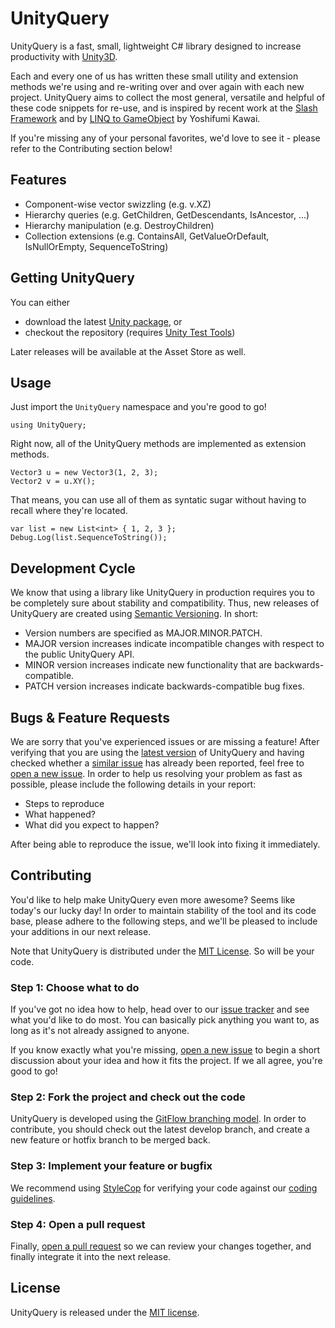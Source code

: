 # UnityQuery

UnityQuery is a fast, small, lightweight C# library designed to increase productivity with [Unity3D](http://unity3d.com/).

Each and every one of us has written these small utility and extension methods we're using and re-writing over and over again with each new project. UnityQuery aims to collect the most general, versatile and helpful of these code snippets for re-use, and is inspired by recent work at the [Slash Framework](http://www.slashgames.org/framework) and by [LINQ to GameObject](https://github.com/neuecc/LINQ-to-GameObject-for-Unity) by Yoshifumi Kawai.

If you're missing any of your personal favorites, we'd love to see it - please refer to the Contributing section below!

## Features

* Component-wise vector swizzling (e.g. v.XZ)
* Hierarchy queries (e.g. GetChildren, GetDescendants, IsAncestor, ...)
* Hierarchy manipulation (e.g. DestroyChildren)
* Collection extensions (e.g. ContainsAll, GetValueOrDefault, IsNullOrEmpty, SequenceToString)

## Getting UnityQuery

You can either

* download the latest [Unity package](https://github.com/npruehs/unity-query/releases), or
* checkout the repository (requires [Unity Test Tools](https://www.assetstore.unity3d.com/en/#!/content/13802))

Later releases will be available at the Asset Store as well.

## Usage

Just import the `UnityQuery` namespace and you're good to go!

    using UnityQuery;

Right now, all of the UnityQuery methods are implemented as extension methods.

    Vector3 u = new Vector3(1, 2, 3);
    Vector2 v = u.XY();
	
That means, you can use all of them as syntatic sugar without having to recall where they're located.

    var list = new List<int> { 1, 2, 3 };
    Debug.Log(list.SequenceToString());

## Development Cycle

We know that using a library like UnityQuery in production requires you to be completely sure about stability and compatibility. Thus, new releases of UnityQuery are created using [Semantic Versioning](http://semver.org/). In short:

* Version numbers are specified as MAJOR.MINOR.PATCH.
* MAJOR version increases indicate incompatible changes with respect to the public UnityQuery API.
* MINOR version increases indicate new functionality that are backwards-compatible.
* PATCH version increases indicate backwards-compatible bug fixes.

## Bugs & Feature Requests

We are sorry that you've experienced issues or are missing a feature! After verifying that you are using the [latest version](https://github.com/npruehs/unity-query/releases) of UnityQuery and having checked whether a [similar issue](https://github.com/npruehs/unity-query/issues) has already been reported, feel free to [open a new issue](https://github.com/npruehs/unity-query/issues/new). In order to help us resolving your problem as fast as possible, please include the following details in your report:

* Steps to reproduce
* What happened?
* What did you expect to happen?

After being able to reproduce the issue, we'll look into fixing it immediately.

## Contributing

You'd like to help make UnityQuery even more awesome? Seems like today's our lucky day! In order to maintain stability of the tool and its code base, please adhere to the following steps, and we'll be pleased to include your additions in our next release.

Note that UnityQuery is distributed under the [MIT License](https://github.com/npruehs/unity-query/blob/master/LICENSE). So will be your code.

### Step 1: Choose what to do

If you've got no idea how to help, head over to our [issue tracker](https://github.com/npruehs/unity-query/issues) and see what you'd like to do most. You can basically pick anything you want to, as long as it's not already assigned to anyone.

If you know exactly what you're missing, [open a new issue](https://github.com/npruehs/unity-query/issues/new) to begin a short discussion about your idea and how it fits the project. If we all agree, you're good to go!

### Step 2: Fork the project and check out the code

UnityQuery is developed using the [GitFlow branching model](http://nvie.com/posts/a-successful-git-branching-model/). In order to contribute, you should check out the latest develop branch, and create a new feature or hotfix branch to be merged back.

### Step 3: Implement your feature or bugfix

We recommend using [StyleCop](http://stylecop.codeplex.com/) for verifying your code against our [coding guidelines](https://msdn.microsoft.com/en-us/library/ff926074.aspx).

### Step 4: Open a pull request

Finally, [open a pull request](https://help.github.com/articles/using-pull-requests/) so we can review your changes together, and finally integrate it into the next release.

## License

UnityQuery is released under the [MIT license](https://github.com/npruehs/unity-query/blob/master/LICENSE).

